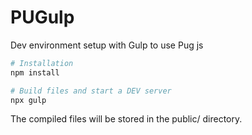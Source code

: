 # PUGulp
Dev environment setup with Gulp to use Pug js

``` bash
# Installation
npm install

# Build files and start a DEV server
npx gulp
```

The compiled files will be stored in the public/ directory.